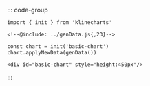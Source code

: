 ::: code-group
```js:line-numbers [JavaScript]
import { init } from 'klinecharts'

<!--@include: ../genData.js{,23}-->

const chart = init('basic-chart')
chart.applyNewData(genData())
```

```js:line-numbers [HTML]
<div id="basic-chart" style="height:450px"/>
```
:::